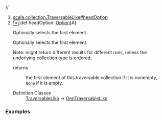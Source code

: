 //
<ol>
<li><a href="https://www.scala-lang.org/api/2.12.3/scala/collection/immutable/List.html#headOption:Option[A]">scala.collection.TraversableLike#headOption</a></li>
<li name="scala.collection.TraversableLike#headOption" visbl="pub" class="indented0 " data-isabs="false" fullcomment="yes" group="Ungrouped"> <a id="headOption:Option[A]"></a> <span class="permalink"> <a href="../../../scala/collection/immutable/List.html#headOption:Option[A]" title="Permalink"> <i class="material-icons"></i> </a> </span> <span class="modifier_kind"> <span class="modifier"></span> <span class="kind">def</span> </span> <span class="symbol"> <span class="name">headOption</span><span class="result">: <a href="../../Option.html" class="extype" name="scala.Option">Option</a>[<span class="extype" name="scala.collection.immutable.List.A">A</span>]</span> </span> <p class="shortcomment cmt">Optionally selects the first element.</p>
 <div class="fullcomment">
  <div class="comment cmt">
   <p>Optionally selects the first element.</p>
   <p> Note: might return different results for different runs, unless the underlying collection type is ordered.</p>
  </div>
  <dl class="paramcmts block">
   <dt>
    returns
   </dt>
   <dd class="cmt">
    <p>the first element of this traversable collection if it is nonempty, <code>None</code> if it is empty.</p>
   </dd>
  </dl>
  <dl class="attributes block"> 
   <dt>
    Definition Classes
   </dt>
   <dd>
    <a href="../TraversableLike.html" class="extype" name="scala.collection.TraversableLike">TraversableLike</a> → 
    <a href="../GenTraversableLike.html" class="extype" name="scala.collection.GenTraversableLike">GenTraversableLike</a>
   </dd>
  </dl>
 </div> </li>
        </ol>


### Examples




